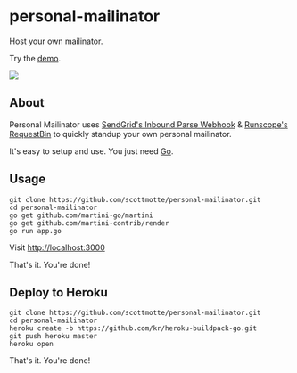# personal-mailinator

Host your own mailinator. 

Try the [demo](http://personal-mailinator.herokuapp.com/).

![](https://raw.githubusercontent.com/scottmotte/personal-mailinator/master/public/images/personal-mailinator.gif)

## About

Personal Mailinator uses [SendGrid's Inbound Parse Webhook](http://sendgrid.com/docs/API_Reference/Webhooks/parse.html) & [Runscope's RequestBin](http://requestb.in) to quickly standup your own personal mailinator.

It's easy to setup and use. You just need [Go](http://golang.org).

## Usage

```
git clone https://github.com/scottmotte/personal-mailinator.git
cd personal-mailinator
go get github.com/martini-go/martini
go get github.com/martini-contrib/render
go run app.go
```

Visit [http://localhost:3000](http://localhost:3000)

That's it. You're done!

## Deploy to Heroku

```
git clone https://github.com/scottmotte/personal-mailinator.git
cd personal-mailinator
heroku create -b https://github.com/kr/heroku-buildpack-go.git 
git push heroku master
heroku open
```

That's it. You're done!
